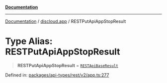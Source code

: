 [**Documentation**](../../README.md)

***

[Documentation](../../packages.md) / [discloud.app](../README.md) / RESTPutApiAppStopResult

# Type Alias: RESTPutApiAppStopResult

> **RESTPutApiAppStopResult** = [`RESTApiBaseResult`](../interfaces/RESTApiBaseResult.md)

Defined in: [packages/api-types/rest/v2/app.ts:277](https://github.com/discloud/discloud.app/blob/ff86a7704bdfa4b9011141068419f0a48ab50b8b/packages/api-types/rest/v2/app.ts#L277)
